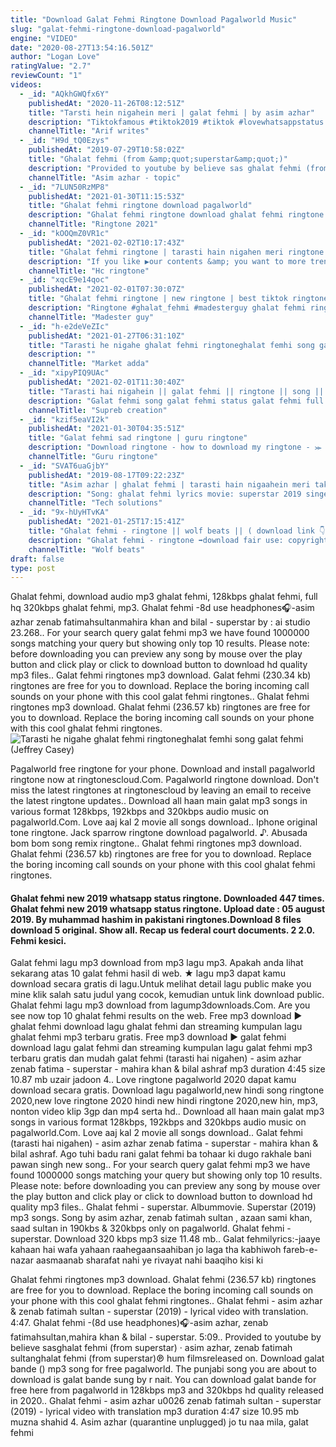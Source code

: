 ```yaml
---
title: "Download Galat Fehmi Ringtone Download Pagalworld Music"
slug: "galat-fehmi-ringtone-download-pagalworld"
engine: "VIDEO"
date: "2020-08-27T13:54:16.501Z"
author: "Logan Love"
ratingValue: "2.7"
reviewCount: "1"
videos:
  - _id: "AQkhGWQfx6Y"
    publishedAt: "2020-11-26T08:12:51Z"
    title: "Tarsti hein nigahein meri | galat fehmi | by asim azhar"
    description: "Tiktokfamous #tiktok2019 #tiktok #lovewhatsappstatus #tiktokfamoussong #tiktoktrendingsong #latestsong2019 #lovescene #heartbreakingscene #latestsong"
    channelTitle: "Arif writes"
  - _id: "H9d_tQ0Ezys"
    publishedAt: "2019-07-29T10:58:02Z"
    title: "Ghalat fehmi (from &amp;quot;superstar&amp;quot;)"
    description: "Provided to youtube by believe sas ghalat fehmi (from superstar) · asim azhar, zenab fatimah sultan ghalat fehmi (from superstar) ℗ hum films"
    channelTitle: "Asim azhar - topic"
  - _id: "7LUN50RzMP8"
    publishedAt: "2021-01-30T11:15:53Z"
    title: "Ghalat fehmi ringtone download pagalworld"
    description: "Ghalat fehmi ringtone download ghalat fehmi ringtone mp3 download ghalat fehmi ringtone download zedge ghalat fehmi ringtone pagalworld ghalat fehmi"
    channelTitle: "Ringtone 2021"
  - _id: "kOOQmZ0VR1c"
    publishedAt: "2021-02-02T10:17:43Z"
    title: "Ghalat fehmi ringtone | tarasti hain nigahen meri ringtone download link ⬇️| hc ringtone #galatfehmi"
    description: "If you like ▶️our contents &amp; you want to more trending ringtone video 🤗 please subscribe my channel hc ringtone"
    channelTitle: "Hc ringtone"
  - _id: "xqcE9e14qoc"
    publishedAt: "2021-02-01T07:30:07Z"
    title: "Ghalat fehmi ringtone | new ringtone | best tiktok ringtone | trending ringtone | popular ringtone"
    description: "Ringtone #ghalat_fehmi #madesterguy ghalat fehmi ringtone | new ringtone | best tiktok ringtone | trending ringtone | popular ringtone | new ringtone"
    channelTitle: "Madester guy"
  - _id: "h-e2deVeZIc"
    publishedAt: "2021-01-27T06:31:10Z"
    title: "Tarasti he nigahe ghalat fehmi ringtoneghalat femhi song galat fehmi"
    description: ""
    channelTitle: "Market adda"
  - _id: "xipyPIQ9UAc"
    publishedAt: "2021-02-01T11:30:40Z"
    title: "Tarasti hai nigahein || galat fehmi || ringtone || song || whatsapp status 2021 || supreb creation"
    description: "Galat fehmi song galat fehmi status galat fehmi full song galat fehmi ringtone galat fehmi whatsapp status galat fehmi asim azhar galat fehmi song status galat"
    channelTitle: "Supreb creation"
  - _id: "kzif5eaVI2k"
    publishedAt: "2021-01-30T04:35:51Z"
    title: "Galat fehmi sad ringtone | guru ringtone"
    description: "Download ringtone - how to download my ringtone - ⪼ important notice: these all things"
    channelTitle: "Guru ringtone"
  - _id: "SVAT6uaGjbY"
    publishedAt: "2019-08-17T09:22:23Z"
    title: "Asim azhar | ghalat fehmi | tarasti hain nigaahein meri takti hain raahein teri | hum films"
    description: "Song: ghalat fehmi lyrics movie: superstar 2019 singers: asim azhar &amp; zenab fatimah sultan music by: azaan sami khan &amp; saad sultan lyrics writer:"
    channelTitle: "Tech solutions"
  - _id: "9x-hUyHTvKA"
    publishedAt: "2021-01-25T17:15:41Z"
    title: "Ghalat fehmi - ringtone || wolf beats || ( download link 👇)"
    description: "Ghalat fehmi - ringtone ➡️download fair use: copyright disclaimer under section 107 of the copyright act 1976,"
    channelTitle: "Wolf beats"
draft: false
type: post
---
```


Ghalat fehmi, download audio mp3 ghalat fehmi, 128kbps ghalat fehmi, full hq 320kbps ghalat fehmi, mp3. Ghalat fehmi -8d use headphones🎧-asim azhar zenab fatimahsultanmahira khan and bilal - superstar by : ai studio 23.268.. For your search query galat fehmi mp3 we have found 1000000 songs matching your query but showing only top 10 results. Please note: before downloading you can preview any song by mouse over the play button and click play or click to download button to download hd quality mp3 files.. Galat fehmi ringtones mp3 download. Galat fehmi (230.34 kb) ringtones are free for you to download. Replace the boring incoming call sounds on your phone with this cool galat fehmi ringtones.. Ghalat fehmi ringtones mp3 download. Ghalat fehmi (236.57 kb) ringtones are free for you to download. Replace the boring incoming call sounds on your phone with this cool ghalat fehmi ringtones.
![Tarasti he nigahe ghalat fehmi ringtoneghalat femhi song galat fehmi (Jeffrey Casey)](https://i.ytimg.com/vi/h-e2deVeZIc/hqdefault.jpg "Tarasti he nigahe ghalat fehmi ringtoneghalat femhi song galat fehmi (Lula Cohen)")

Pagalworld free ringtone for your phone. Download and install pagalworld ringtone now at ringtonescloud.Com. Pagalworld ringtone download. Don&#39;t miss the latest ringtones at ringtonescloud by leaving an email to receive the latest ringtone updates.. Download all haan main galat mp3 songs in various format 128kbps, 192kbps and 320kbps audio music on pagalworld.Com. Love aaj kal 2 movie all songs download.. Iphone original tone ringtone. Jack sparrow ringtone download pagalworld. ♪. Abusada bom bom song remix ringtone.. Ghalat fehmi ringtones mp3 download. Ghalat fehmi (236.57 kb) ringtones are free for you to download. Replace the boring incoming call sounds on your phone with this cool ghalat fehmi ringtones.
<!--inArticleAds-->

<!--galleryOne-->

#### Ghalat fehmi new 2019 whatsapp status ringtone. Downloaded 447 times. Ghalat fehmi new 2019 whatsapp status ringtone. Upload date : 05 august 2019. By muhammad hashim in pakistani ringtones.Download 8 files download 5 original. Show all. Recap us federal court documents. 2 2.0. Fehmi kesici.
<!--inArticleAds-->

<!--galleryTwo-->

Galat fehmi lagu mp3 download from mp3 lagu mp3. Apakah anda lihat sekarang atas 10 galat fehmi hasil di web. ★ lagu mp3 dapat kamu download secara gratis di lagu.Untuk melihat detail lagu public make you mine klik salah satu judul yang cocok, kemudian untuk link download public. Ghalat fehmi lagu mp3 download from lagump3downloads.Com. Are you see now top 10 ghalat fehmi results on the web. Free mp3 download ▶ ghalat fehmi download lagu ghalat fehmi dan streaming kumpulan lagu ghalat fehmi mp3 terbaru gratis. Free mp3 download ▶ galat fehmi download lagu galat fehmi dan streaming kumpulan lagu galat fehmi mp3 terbaru gratis dan mudah galat fehmi (tarasti hai nigahen) - asim azhar zenab fatima - superstar - mahira khan &amp; bilal ashraf mp3 duration 4:45 size 10.87 mb  uzair jadoon 4.. Love ringtone pagalworld 2020 dapat kamu download secara gratis. Download lagu pagalworld,new hindi song ringtone 2020,new love ringtone 2020 hindi new hindi ringtone 2020,new hin, mp3, nonton video klip 3gp dan mp4 serta hd.. Download all haan main galat mp3 songs in various format 128kbps, 192kbps and 320kbps audio music on pagalworld.Com. Love aaj kal 2 movie all songs download.. Galat fehmi (tarasti hai nigahen) - asim azhar zenab fatima - superstar - mahira khan &amp; bilal ashraf. Ago tuhi badu rani galat fehmi ba tohaar ki dugo rakhale bani pawan singh new song.. For your search query galat fehmi mp3 we have found 1000000 songs matching your query but showing only top 10 results. Please note: before downloading you can preview any song by mouse over the play button and click play or click to download button to download hd quality mp3 files.. Ghalat fehmi - superstar. Albummovie. Superstar (2019) mp3 songs. Song by asim azhar, zenab fatimah sultan , azaan sami khan, saad sultan in 190kbs &amp; 320kbps only on pagalworld. Ghalat fehmi - superstar. Download 320 kbps mp3 size 11.48 mb.. Galat fehmilyrics:-jaaye kahaan hai wafa yahaan raahegaansaahiban jo laga tha kabhiwoh fareb-e-nazar aasmaanab sharafat nahi ye rivayat nahi baaqiho kisi ki
<!--galleryThree-->

Ghalat fehmi ringtones mp3 download. Ghalat fehmi (236.57 kb) ringtones are free for you to download. Replace the boring incoming call sounds on your phone with this cool ghalat fehmi ringtones.. Ghalat fehmi - asim azhar &amp; zenab fatimah sultan - superstar (2019) - lyrical video with translation. 4:47. Ghalat fehmi -(8d use headphones)🎧-asim azhar, zenab fatimahsultan,mahira khan &amp; bilal - superstar. 5:09.. Provided to youtube by believe sasghalat fehmi (from superstar) · asim azhar, zenab fatimah sultanghalat fehmi (from superstar)℗ hum filmsreleased on. Download galat bande () mp3 song for free pagalworld. The punjabi song you are about to download is galat bande sung by r nait. You can download galat bande for free here from pagalworld in 128kbps mp3 and 320kbps hd quality released in 2020.. Ghalat fehmi - asim azhar u0026 zenab fatimah sultan - superstar (2019) - lyrical video with translation mp3 duration 4:47 size 10.95 mb  muzna shahid 4. Asim azhar (quarantine unplugged) jo tu naa mila, galat fehmi